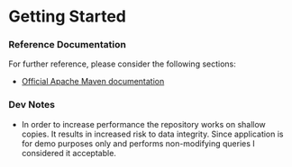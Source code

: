 # Getting Started

### Reference Documentation

For further reference, please consider the following sections:

* [Official Apache Maven documentation](https://maven.apache.org/guides/index.html)



### Dev Notes
* In order to increase performance the repository works on shallow copies. It results in increased risk to data integrity. 
Since application is for demo purposes only and performs non-modifying queries I considered it acceptable. 
